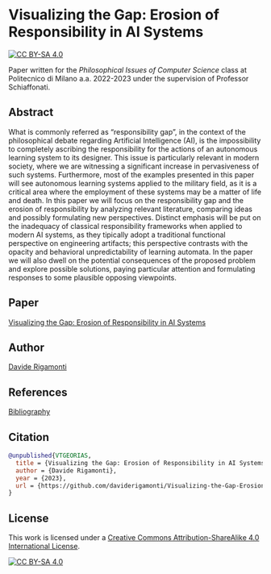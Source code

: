 # Visualizing the Gap: Erosion of Responsibility in AI Systems

[![CC BY-SA 4.0][cc-by-sa-shield]][cc-by-sa]

Paper written for the *Philosophical Issues of Computer Science* class at Politecnico di Milano a.a. 2022-2023 under the supervision of Professor Schiaffonati.

## Abstract

What is commonly referred as “responsibility gap”, in the context of the philosophical debate regarding Artificial Intelligence (AI), is the impossibility to completely ascribing the responsibility for the actions of an autonomous learning system to its designer.
This issue is particularly relevant in modern society, where we are witnessing a significant increase in pervasiveness of such systems.
Furthermore, most of the examples presented in this paper will see autonomous learning systems applied to the military field, as it is a critical area where the employment of these systems may be a matter of life and death.
In this paper we will focus on the responsibility gap and the erosion of responsibility by analyzing relevant literature, comparing ideas and possibly formulating new perspectives.
Distinct emphasis will be put on the inadequacy of classical responsibility frameworks when applied to modern AI systems, as they tipically adopt a traditional functional perspective on engineering artifacts; this perspective contrasts with the opacity and behavioral unpredictability of learning automata.
In the paper we will also dwell on the potential consequences of the proposed problem and explore possible solutions, paying particular attention and formulating responses to some plausible opposing viewpoints. 

## Paper
[Visualizing the Gap: Erosion of Responsibility in AI Systems](Visualizing_the_Gap_Erosion_of_Responsibility_in_AI_Systems.pdf)

## Author
[Davide Rigamonti](https://github.com/daviderigamonti)

## References
[Bibliography](src/bibliography.bib)

## Citation
```bibtex
@unpublished{VTGEORIAS,
  title = {Visualizing the Gap: Erosion of Responsibility in AI Systems},
  author = {Davide Rigamonti},
  year = {2023},
  url = {https://github.com/daviderigamonti/Visualizing-the-Gap-Erosion-of-Responsibility-in-AI-Systems}
}
```

## License

This work is licensed under a [Creative Commons Attribution-ShareAlike 4.0 International License][cc-by-sa].

[![CC BY-SA 4.0][cc-by-sa-image]][cc-by-sa]


[cc-by-sa]: http://creativecommons.org/licenses/by-sa/4.0/
[cc-by-sa-image]: https://licensebuttons.net/l/by-sa/4.0/88x31.png
[cc-by-sa-shield]: https://img.shields.io/badge/License-CC%20BY--SA%204.0-lightgrey.svg
